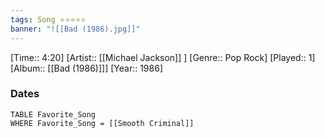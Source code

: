 ```yaml
---
tags: Song ⭐⭐⭐⭐⭐ 
banner: "![[Bad (1986).jpg]]"
---
```

[Time:: 4:20]
[Artist:: [[Michael Jackson]] ]
[Genre:: Pop Rock]
[Played:: 1]
[Album:: [[Bad (1986)]]]
[Year:: 1986]
### Dates
````dataview
TABLE Favorite_Song
WHERE Favorite_Song = [[Smooth Criminal]]
````